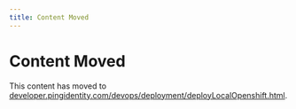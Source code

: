 ```yaml
---
title: Content Moved
---
```

# Content Moved

This content has moved to [developer.pingidentity.com/devops/deployment/deployLocalOpenshift.html](https://developer.pingidentity.com/devops/deployment/deployLocalOpenshift.html).
